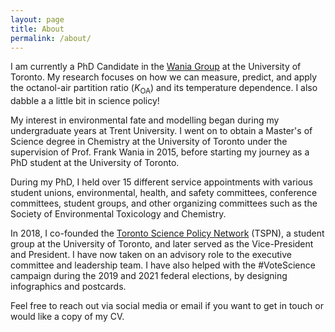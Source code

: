 ```yaml
---
layout: page
title: About
permalink: /about/
---
```


I am currently a PhD Candidate in the [Wania Group](https://www.utsc.utoronto.ca/labs/wania/) at the University of Toronto. My research focuses on how we can measure, predict, and apply the octanol-air partition ratio (*K*<sub>OA</sub>) and its temperature dependence. I also dabble a a little bit in science policy!

My interest in environmental fate and modelling began during my undergraduate years at Trent University. I went on to obtain a  Master's of Science degree in Chemistry at the University of Toronto under the supervision of Prof. Frank Wania in 2015, before starting my journey as a PhD student at the University of Toronto.

During my PhD, I held over 15 different service appointments with various student unions, environmental, health, and safety committees, conference committees, student groups, and other organizing committees such as the Society of Environmental Toxicology and Chemistry.

In 2018, I co-founded the [Toronto Science Policy Network](https://tspn.ca) (TSPN), a student group at the University of Toronto, and later served as the Vice-President and President. I have now taken on an advisory role to the executive committee and leadership team. I have also helped with the #VoteScience campaign during the 2019 and 2021 federal elections, by designing infographics and postcards. 

Feel free to reach out via social media or email if you want to get in touch or would like a copy of my CV.